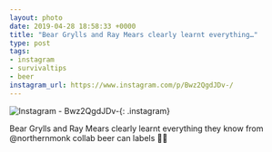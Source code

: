 ```yaml
---
layout: photo
date: 2019-04-28 18:58:33 +0000
title: "Bear Grylls and Ray Mears clearly learnt everything…"
type: post
tags:
- instagram
- survivaltips
- beer
instagram_url: https://www.instagram.com/p/Bwz2QgdJDv-/
---
```


![Instagram - Bwz2QgdJDv-](https://colinseymour.co.uk/img/Bwz2QgdJDv-.jpg){: .instagram}

Bear Grylls and Ray Mears clearly learnt everything they know from @northernmonk collab beer can labels 🤣😂  
